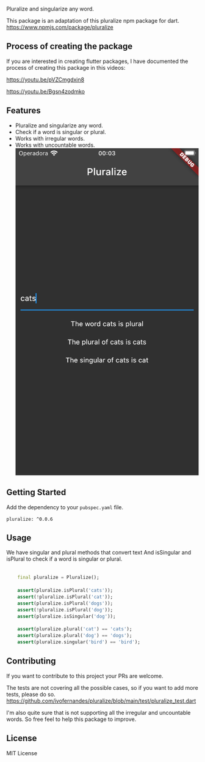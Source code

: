 Pluralize and singularize any word.

This package is an adaptation of this pluralize npm package for dart.
https://www.npmjs.com/package/pluralize

## Process of creating the package
If you are interested in creating flutter packages,
I have documented the process of creating this package in this videos:

https://youtu.be/pVZCmgdxin8

https://youtu.be/Bgsn4zodmko

## Features

- Pluralize and singularize any word.
- Check if a word is singular or plural.
- Works with irregular words.
- Works with uncountable words.
![Pluralize demo](https://raw.githubusercontent.com/ivofernandes/pluralize/main/doc/screenshot.png)



## Getting Started
Add the dependency to your `pubspec.yaml` file.

```
pluralize: ^0.0.6
```

## Usage
We have singular and plural methods that convert text
And isSingular and isPlural to check if a word is singular or plural.

```dart

    final pluralize = Pluralize();

    assert(pluralize.isPlural('cats'));
    assert(!pluralize.isPlural('cat'));
    assert(pluralize.isPlural('dogs'));
    assert(!pluralize.isPlural('dog'));
    assert(pluralize.isSingular('dog'));

    assert(pluralize.plural('cat') == 'cats');
    assert(pluralize.plural('dog') == 'dogs');
    assert(pluralize.singular('bird') == 'bird');
```

## Contributing
If you want to contribute to this project your PRs are welcome.

The tests are not covering all the possible cases, so if you want to add more tests, please do so.
https://github.com/ivofernandes/pluralize/blob/main/test/pluralize_test.dart

I'm also quite sure that is not supporting all the irregular and uncountable words.
So free feel to help this package to improve.

## License
MIT License